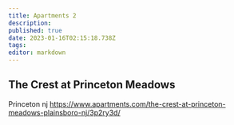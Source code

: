 ```yaml
---
title: Apartments 2
description: 
published: true
date: 2023-01-16T02:15:18.738Z
tags: 
editor: markdown
---
```





## The Crest at Princeton Meadows
Princeton nj
https://www.apartments.com/the-crest-at-princeton-meadows-plainsboro-nj/3p2ry3d/